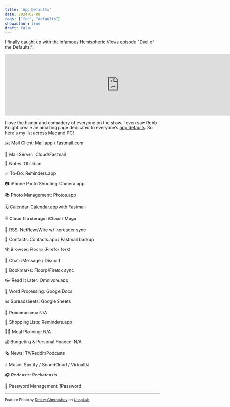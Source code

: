 ```yaml
---
title: 'App Defaults'
date: 2024-02-08
tags: ["fun", "defaults"]
showauthor: true
draft: false
---
```

I finally caught up with the infamous Hemispheric Views episode "Duel of the Defaults!". 

<iframe src="https://player.fireside.fm/v2/6MInpziV+pRrVuoJB?theme=dark" width="740" height="200" frameborder="0" scrolling="no"></iframe>

I love the humor and comradery of everyone on the show. I even saw Robb Knight create an amazing page dedicated to everyone's [app defaults](https://defaults.rknight.me/). So here's my list across Mac and PC!


✉️ Mail Client: Mail.app / Fastmail.com

📨 Mail Server: iCloud/Fastmail

📝 Notes: Obsidian

✅ To-Do: Reminders.app

📷 iPhone Photo Shooting: Camera.app

📚 Photo Management: Photos.app 

🗓️ Calendar: Calendar.app with Fastmail

🗄️ Cloud file storage: iCloud / Mega

📰 RSS: NetNewsWire w/ Inoreader sync

📇 Contacts: Contacts.app / Fastmail backup

🕸️ Browser: Floorp (Firefox fork)

💬 Chat: iMessage / Discord

🔖 Bookmarks: Floorp/Firefox sync

👓 Read It Later: Omnivore.app

📜 Word Processing: Google Docs

📊 Spreadsheets: Google Sheets

🛝 Presentations: N/A

🛒 Shopping Lists: Reminders.app

🧑‍🍳 Meal Planning: N/A

💰 Budgeting & Personal Finance: N/A

🗞️ News: TV/Reddit/Podcasts

🎶 Music: Spotify / SoundCloud / VirtualDJ

🎧 Podcasts: Pocketcasts

🔐 Password Management: 1Password

<hr>

<small>Feature Photo by <a href="https://unsplash.com/@oneor0?utm_content=creditCopyText&utm_medium=referral&utm_source=unsplash">Dmitry Chernyshov</a> on <a href="https://unsplash.com/photos/slightly-opened-silver-macbook-mP7aPSUm7aE?utm_content=creditCopyText&utm_medium=referral&utm_source=unsplash">Unsplash</a></small>